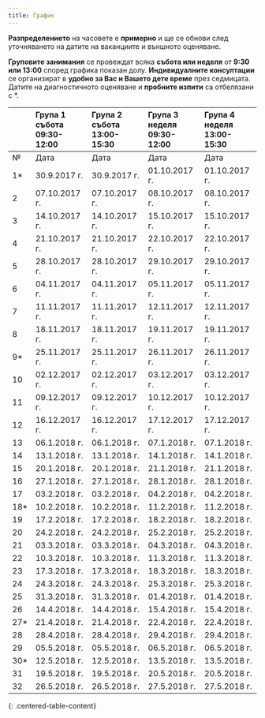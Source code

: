 ```yaml
---
title: График
---
```


**Разпределението** на часовете е **примерно** и ще се обнови след уточняването на датите на ваканциите и външното оценяване.

**Груповите занимания** се провеждат всяка **събота или неделя** от **9:30 или 13:00** според графика показан долу.
**Индивидуалните консултации** се организират в **удобно за Вас и Вашето дете време** през седмицата. Датите на диагностичното оценяване и **пробните изпити** са отбелязани с \*.

|     | Група 1 <br> събота <br> 09:30-12:00 | Група 2 <br> събота <br> 13:00-15:30 | Група 3 <br> неделя <br> 09:30-12:00 | Група 4 <br> неделя <br> 13:00-15:30|
|:----|:--------------|:--------------|:--------------|:--------------|
| №   | Дата          | Дата          | Дата          | Дата          |
| 1*  | 30.9.2017 г.  | 30.9.2017 г.  | 01.10.2017 г. | 01.10.2017 г. |
| 2   | 07.10.2017 г. | 07.10.2017 г. | 08.10.2017 г. | 08.10.2017 г. |
| 3   | 14.10.2017 г. | 14.10.2017 г. | 15.10.2017 г. | 15.10.2017 г. |
| 4   | 21.10.2017 г. | 21.10.2017 г. | 22.10.2017 г. | 22.10.2017 г. |
| 5   | 28.10.2017 г. | 28.10.2017 г. | 29.10.2017 г. | 29.10.2017 г. |
| 6   | 04.11.2017 г. | 04.11.2017 г. | 05.11.2017 г. | 05.11.2017 г. |
| 7   | 11.11.2017 г. | 11.11.2017 г. | 12.11.2017 г. | 12.11.2017 г. |
| 8   | 18.11.2017 г. | 18.11.2017 г. | 19.11.2017 г. | 19.11.2017 г. |
| 9*  | 25.11.2017 г. | 25.11.2017 г. | 26.11.2017 г. | 26.11.2017 г. |
| 10  | 02.12.2017 г. | 02.12.2017 г. | 03.12.2017 г. | 03.12.2017 г. |
| 11  | 09.12.2017 г. | 09.12.2017 г. | 10.12.2017 г. | 10.12.2017 г. |
| 12  | 16.12.2017 г. | 16.12.2017 г. | 17.12.2017 г. | 17.12.2017 г. |
| 13  | 06.1.2018 г.  | 06.1.2018 г.  | 07.1.2018 г.  | 07.1.2018 г.  |
| 14  | 13.1.2018 г.  | 13.1.2018 г.  | 14.1.2018 г.  | 14.1.2018 г.  |
| 15  | 20.1.2018 г.  | 20.1.2018 г.  | 21.1.2018 г.  | 21.1.2018 г.  |
| 16  | 27.1.2018 г.  | 27.1.2018 г.  | 28.1.2018 г.  | 28.1.2018 г.  |
| 17  | 03.2.2018 г.  | 03.2.2018 г.  | 04.2.2018 г.  | 04.2.2018 г.  |
| 18* | 10.2.2018 г.  | 10.2.2018 г.  | 11.2.2018 г.  | 11.2.2018 г.  |
| 19  | 17.2.2018 г.  | 17.2.2018 г.  | 18.2.2018 г.  | 18.2.2018 г.  |
| 20  | 24.2.2018 г.  | 24.2.2018 г.  | 25.2.2018 г.  | 25.2.2018 г.  |
| 21  | 03.3.2018 г.  | 03.3.2018 г.  | 04.3.2018 г.  | 04.3.2018 г.  |
| 22  | 10.3.2018 г.  | 10.3.2018 г.  | 11.3.2018 г.  | 11.3.2018 г.  |
| 23  | 17.3.2018 г.  | 17.3.2018 г.  | 18.3.2018 г.  | 18.3.2018 г.  |
| 24  | 24.3.2018 г.  | 24.3.2018 г.  | 25.3.2018 г.  | 25.3.2018 г.  |
| 25  | 31.3.2018 г.  | 31.3.2018 г.  | 01.4.2018 г.  | 01.4.2018 г.  |
| 26  | 14.4.2018 г.  | 14.4.2018 г.  | 15.4.2018 г.  | 15.4.2018 г.  |
| 27* | 21.4.2018 г.  | 21.4.2018 г.  | 22.4.2018 г.  | 22.4.2018 г.  |
| 28  | 28.4.2018 г.  | 28.4.2018 г.  | 29.4.2018 г.  | 29.4.2018 г.  |
| 29  | 05.5.2018 г.  | 05.5.2018 г.  | 06.5.2018 г.  | 06.5.2018 г.  |
| 30* | 12.5.2018 г.  | 12.5.2018 г.  | 13.5.2018 г.  | 13.5.2018 г.  |
| 31  | 19.5.2018 г.  | 19.5.2018 г.  | 20.5.2018 г.  | 20.5.2018 г.  |
| 32  | 26.5.2018 г.  | 26.5.2018 г.  | 27.5.2018 г.  | 27.5.2018 г.  |
{: .centered-table-content}
